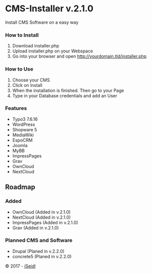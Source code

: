 # CMS-Installer v.2.1.0
Install CMS Software on a easy way

### How to Install
1. Download installer.php
2. Upload installer.php on your Webspace 
3. Go into your browser and open http://yourdomain.tld/installer.php

### How to Use
1. Choose your CMS
2. Click on Install
3. When the installation is finished. Then go to your Page
4. Type in your Database credentials and add an User

### Features
* Typo3 7.6.16
* WordPress
* Shopware 5
* MediaWiki
* EspoCRM
* Joomla
* MyBB
* ImpressPages
* Grav
* OwnCloud
* NextCloud

## Roadmap
### Added
* OwnCloud		(Added in v.2.1.0)
* NextCloud		(Added in v.2.1.0)
* ImpressPages	(Added in v.2.1.0)
* Grav				(Added in v.2.1.0)

### Planned CMS and Software
* Drupal			(Planed in v.2.2.0)
* concrete5		(Planed in v.2.2.0)

&copy; 2017 - [jSeidl](http://jseidl.at)
